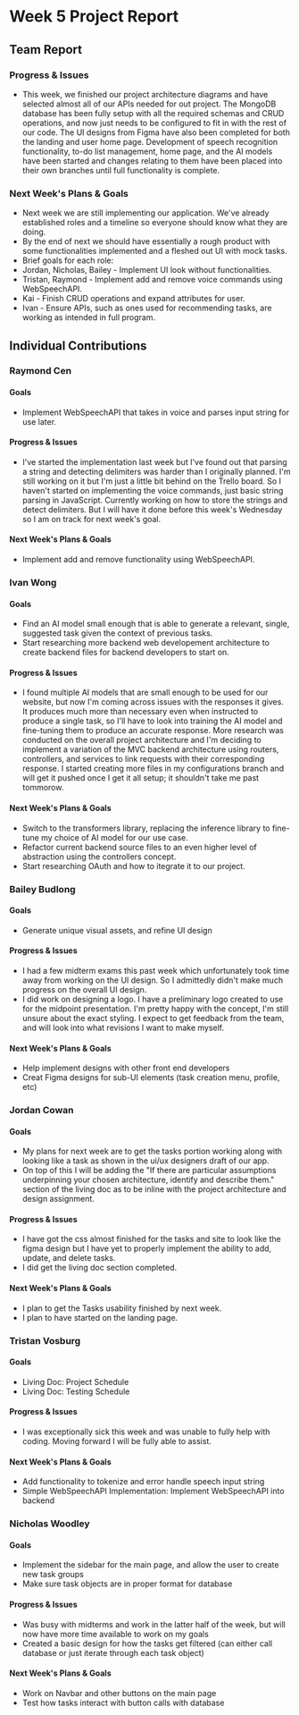 # Week 5 Project Report

## Team Report

### Progress & Issues

* This week, we finished our project architecture diagrams and have selected almost all of our APIs needed for out project. The MongoDB database has been fully setup with all the required schemas and CRUD operations, and now just needs to be configured to fit in with the rest of our code. The UI designs from Figma have also been completed for both the landing and user home page. Development of speech recognition functionality, to-do list management, home page, and the AI models have been started and changes relating to them have been placed into their own branches until full functionality is complete.

### Next Week's Plans & Goals

* Next week we are still implementing our application. We've already established roles and a timeline so everyone should know what they are doing.
* By the end of next we should have essentially a rough product with some functionalities implemented and a fleshed out UI with mock tasks.
* Brief goals for each role:
* Jordan, Nicholas, Bailey - Implement UI look without functionalities.
* Tristan, Raymond - Implement add and remove voice commands using WebSpeechAPI.
* Kai - Finish CRUD operations and expand attributes for user.
* Ivan - Ensure APIs, such as ones used for recommending tasks, are working as intended in full program.

## Individual Contributions

### Raymond Cen

#### Goals

* Implement WebSpeechAPI that takes in voice and parses input string for use later. 

#### Progress & Issues

* I've started the implementation last week but I've found out that parsing a string and detecting delimiters was harder than I originally planned. I'm still working on it but I'm just a little bit behind on the Trello board. So I haven't started on implementing the voice commands, just basic string parsing in JavaScript. Currently working on how to store the strings and detect delimiters. But I will have it done before this week's Wednesday so I am on track for next week's goal.

#### Next Week's Plans & Goals

* Implement add and remove functionality using WebSpeechAPI.


### Ivan Wong

#### Goals

* Find an AI model small enough that is able to generate a relevant, single, suggested task given the context of previous tasks.
* Start researching more backend web developement architecture to create backend files for backend developers to start on.

#### Progress & Issues

* I found multiple AI models that are small enough to be used for our website, but now I'm coming across issues with the responses it gives. It produces much more than necessary even when instructed to produce a single task, so I'll have to look into training the AI model and fine-tuning them to produce an accurate response. More research was conducted on the overall project architecture and I'm deciding to implement a variation of the MVC backend architecture using routers, controllers, and services to link requests with their corresponding response. I started creating more files in my configurations branch and will get it pushed once I get it all setup; it shouldn't take me past tommorow.

#### Next Week's Plans & Goals

* Switch to the transformers library, replacing the inference library to fine-tune my choice of AI model for our use case.
* Refactor current backend source files to an even higher level of abstraction using the controllers concept.
* Start researching OAuth and how to itegrate it to our project.

### Bailey Budlong

#### Goals

* Generate unique visual assets, and refine UI design

#### Progress & Issues

* I had a few midterm exams this past week which unfortunately took time away from working on the UI design. So I admittedly didn't make much progress on the overall UI design.
* I did work on designing a logo. I have a preliminary logo created to use for the midpoint presentation. I'm pretty happy with the concept, I'm still unsure about the exact styling. I expect to get feedback from the team, and will look into what revisions I want to make myself.

#### Next Week's Plans & Goals

* Help implement designs with other front end developers
* Creat Figma designs for sub-UI elements (task creation menu, profile, etc)

### Jordan Cowan

#### Goals

* My plans for next week are to get the tasks portion working along with looking like a task as shown in the ui/ux designers draft of our app.
* On top of this I will be adding the "If there are particular assumptions underpinning your chosen architecture, identify and describe them." section of the living doc as to be inline with the project architecture and design assignment.

#### Progress & Issues

* I have got the css almost finished for the tasks and site to look like the figma design but I have yet to properly implement the ability to add, update, and delete tasks.
* I did get the living doc section completed.

#### Next Week's Plans & Goals

* I plan to get the Tasks usability finished by next week.
* I plan to have started on the landing page.

### Tristan Vosburg

#### Goals

* Living Doc: Project Schedule
* Living Doc: Testing Schedule

#### Progress & Issues

* I was exceptionally sick this week and was unable to fully help with coding.  Moving forward I will be fully able to assist.

#### Next Week's Plans & Goals

* Add functionality to tokenize and error handle speech input string
* Simple WebSpeechAPI Implementation: Implement WebSpeechAPI into backend

### Nicholas Woodley

#### Goals

* Implement the sidebar for the main page, and allow the user to create new task groups
* Make sure task objects are in proper format for database

#### Progress & Issues

* Was busy with midterms and work in the latter half of the week, but will now have more time available to work on my goals
* Created a basic design for how the tasks get filtered (can either call database or just iterate through each task object)

#### Next Week's Plans & Goals

* Work on Navbar and other buttons on the main page
* Test how tasks interact with button calls with database
